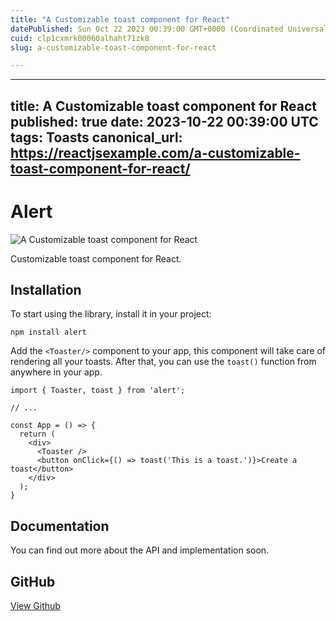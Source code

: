 ```yaml
---
title: "A Customizable toast component for React"
datePublished: Sun Oct 22 2023 00:39:00 GMT+0000 (Coordinated Universal Time)
cuid: clp1cxmrk00060alhaht71zk8
slug: a-customizable-toast-component-for-react

---
```


---
title: A Customizable toast component for React
published: true
date: 2023-10-22 00:39:00 UTC
tags: Toasts
canonical_url: https://reactjsexample.com/a-customizable-toast-component-for-react/
---

# Alert
 ![A Customizable toast component for React](https://cdn.hashnode.com/res/hashnode/image/upload/v1700149192330/5872df55-ccf9-4f6c-a7f5-1d7af48af4d9.jpeg)

Customizable toast component for React.

## Installation

To start using the library, install it in your project:

```
npm install alert
```

Add the `<Toaster/>` component to your app, this component will take care of rendering all your toasts. After that, you can use the `toast()` function from anywhere in your app.

```
import { Toaster, toast } from 'alert';

// ...

const App = () => {
  return (
    <div>
      <Toaster />
      <button onClick={() => toast('This is a toast.')}>Create a toast</button>
    </div>
  );
}
```

## Documentation

You can find out more about the API and implementation soon.

## GitHub

[View Github](https://github.com/gxrsti/alert?ref=reactjsexample.com)